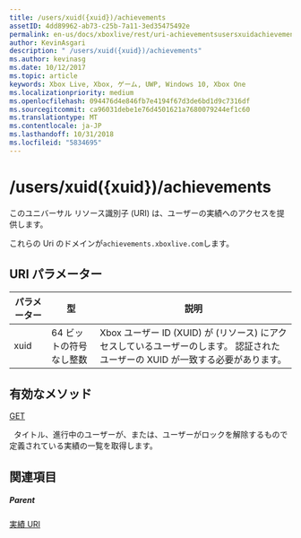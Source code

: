 ```yaml
---
title: /users/xuid({xuid})/achievements
assetID: 4dd89962-ab73-c25b-7a11-3ed35475492e
permalink: en-us/docs/xboxlive/rest/uri-achievementsusersxuidachievementsv2.html
author: KevinAsgari
description: " /users/xuid({xuid})/achievements"
ms.author: kevinasg
ms.date: 10/12/2017
ms.topic: article
keywords: Xbox Live, Xbox, ゲーム, UWP, Windows 10, Xbox One
ms.localizationpriority: medium
ms.openlocfilehash: 094476d4e846fb7e4194f67d3de6bd1d9c7316df
ms.sourcegitcommit: ca96031debe1e76d4501621a7680079244ef1c60
ms.translationtype: MT
ms.contentlocale: ja-JP
ms.lasthandoff: 10/31/2018
ms.locfileid: "5834695"
---
```

# <a name="usersxuidxuidachievements"></a>/users/xuid({xuid})/achievements
 
このユニバーサル リソース識別子 (URI) は、ユーザーの実績へのアクセスを提供します。
 
これらの Uri のドメインが`achievements.xboxlive.com`します。
 
<a id="ID4E1"></a>

 
## <a name="uri-parameters"></a>URI パラメーター
 
| パラメーター| 型| 説明| 
| --- | --- | --- | 
| xuid| 64 ビットの符号なし整数| Xbox ユーザー ID (XUID) が (リソース) にアクセスしているユーザーのします。 認証されたユーザーの XUID が一致する必要があります。| 
  
<a id="ID4EAC"></a>

 
## <a name="valid-methods"></a>有効なメソッド

[GET](uri-achievementsusersxuidachievementsgetv2.md)

&nbsp;&nbsp;タイトル、進行中のユーザーが、または、ユーザーがロックを解除するもので定義されている実績の一覧を取得します。
 
<a id="ID4EKC"></a>

 
## <a name="see-also"></a>関連項目
 
<a id="ID4EMC"></a>

 
##### <a name="parent"></a>Parent 

[実績 URI](atoc-reference-achievementsv2.md)

   
